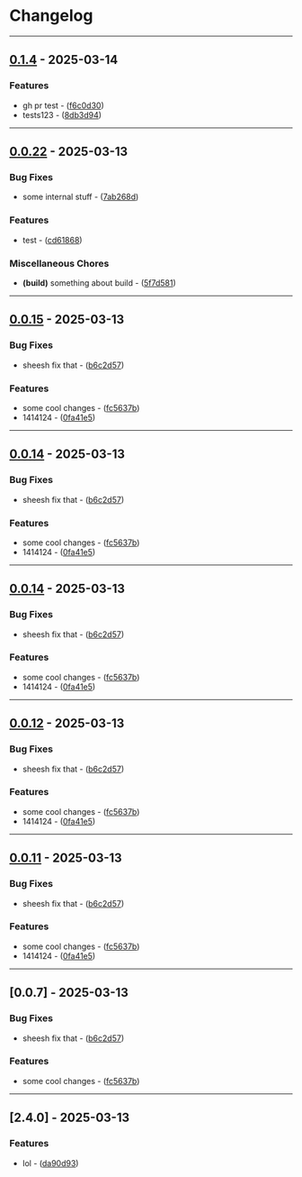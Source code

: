 # Changelog

---
## [0.1.4](https://github.com/arxdeus/modulisto/compare/modulisto-v0.0.22..0.1.4) - 2025-03-14

### Features

- gh pr test - ([f6c0d30](https://github.com/arxdeus/modulisto/commit/f6c0d30eb040522123c3db95588fa72a561ca44b))
- tests123 - ([8db3d94](https://github.com/arxdeus/modulisto/commit/8db3d9401e184c57e85c3fb5be65104371f047f6))

---
## [0.0.22](https://github.com/arxdeus/modulisto/compare/modulisto-v2.2.8..0.0.22) - 2025-03-13

### Bug Fixes

- some internal stuff - ([7ab268d](https://github.com/arxdeus/modulisto/commit/7ab268d31568fa2e946b8610a68c3731c88c855b))

### Features

- test - ([cd61868](https://github.com/arxdeus/modulisto/commit/cd61868b17759ea0ee01a42d1edd75a97d7ea76c))

### Miscellaneous Chores

- **(build)** something about build - ([5f7d581](https://github.com/arxdeus/modulisto/commit/5f7d581e55e5ad8f64a9ac320f530e4a3f3d497f))

---
## [0.0.15](https://github.com/arxdeus/modulisto/compare/modulisto-v0.0.4..0.0.15) - 2025-03-13

### Bug Fixes

- sheesh fix that - ([b6c2d57](https://github.com/arxdeus/modulisto/commit/b6c2d57d18bb92c0ff3817f10dc92fc1cf9057e4))

### Features

- some cool changes - ([fc5637b](https://github.com/arxdeus/modulisto/commit/fc5637b0936834c1b630413c8916bdd4bfc62157))
- 1414124 - ([0fa41e5](https://github.com/arxdeus/modulisto/commit/0fa41e5c361c944bf75d32bd790638ff75f44ea9))

---
## [0.0.14](https://github.com/arxdeus/modulisto/compare/modulisto-v0.0.4..0.0.14) - 2025-03-13

### Bug Fixes

- sheesh fix that - ([b6c2d57](https://github.com/arxdeus/modulisto/commit/b6c2d57d18bb92c0ff3817f10dc92fc1cf9057e4))

### Features

- some cool changes - ([fc5637b](https://github.com/arxdeus/modulisto/commit/fc5637b0936834c1b630413c8916bdd4bfc62157))
- 1414124 - ([0fa41e5](https://github.com/arxdeus/modulisto/commit/0fa41e5c361c944bf75d32bd790638ff75f44ea9))

---
## [0.0.14](https://github.com/arxdeus/modulisto/compare/modulisto-v0.0.4..0.0.14) - 2025-03-13

### Bug Fixes

- sheesh fix that - ([b6c2d57](https://github.com/arxdeus/modulisto/commit/b6c2d57d18bb92c0ff3817f10dc92fc1cf9057e4))

### Features

- some cool changes - ([fc5637b](https://github.com/arxdeus/modulisto/commit/fc5637b0936834c1b630413c8916bdd4bfc62157))
- 1414124 - ([0fa41e5](https://github.com/arxdeus/modulisto/commit/0fa41e5c361c944bf75d32bd790638ff75f44ea9))

---
## [0.0.12](https://github.com/arxdeus/modulisto/compare/modulisto-v0.0.4..0.0.12) - 2025-03-13

### Bug Fixes

- sheesh fix that - ([b6c2d57](https://github.com/arxdeus/modulisto/commit/b6c2d57d18bb92c0ff3817f10dc92fc1cf9057e4))

### Features

- some cool changes - ([fc5637b](https://github.com/arxdeus/modulisto/commit/fc5637b0936834c1b630413c8916bdd4bfc62157))
- 1414124 - ([0fa41e5](https://github.com/arxdeus/modulisto/commit/0fa41e5c361c944bf75d32bd790638ff75f44ea9))

---
## [0.0.11](https://github.com/arxdeus/modulisto/compare/modulisto-v0.0.4..0.0.11) - 2025-03-13

### Bug Fixes

- sheesh fix that - ([b6c2d57](https://github.com/arxdeus/modulisto/commit/b6c2d57d18bb92c0ff3817f10dc92fc1cf9057e4))

### Features

- some cool changes - ([fc5637b](https://github.com/arxdeus/modulisto/commit/fc5637b0936834c1b630413c8916bdd4bfc62157))
- 1414124 - ([0fa41e5](https://github.com/arxdeus/modulisto/commit/0fa41e5c361c944bf75d32bd790638ff75f44ea9))

---
## [0.0.7] - 2025-03-13

### Bug Fixes

- sheesh fix that - ([b6c2d57](https://github.com/arxdeus/modulisto/commit/b6c2d57d18bb92c0ff3817f10dc92fc1cf9057e4))

### Features

- some cool changes - ([fc5637b](https://github.com/arxdeus/modulisto/commit/fc5637b0936834c1b630413c8916bdd4bfc62157))

---
## [2.4.0] - 2025-03-13

### Features

- lol - ([da90d93](https://github.com/arxdeus/modulisto/commit/da90d93ddec54f8d53f0511452595f24ee509990))

